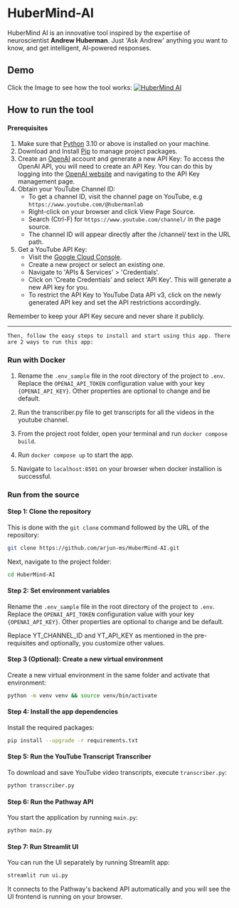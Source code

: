 # HuberMind-AI

HuberMind AI is an innovative tool inspired by the expertise of neuroscientist **Andrew Huberman**. Just 'Ask Andrew' anything you want to know, and get intelligent, AI-powered responses.

## Demo

Click the Image to see how the tool works:
[![HuberMind AI](https://github.com/arjun-ms/HuberMind-AI/assets/64315213/59eaa237-3568-4c71-a68d-46d603e9494c)](https://youtu.be/BILcnys0luY)

## How to run the tool
#### Prerequisites

1. Make sure that [Python](https://www.python.org/downloads/) 3.10 or above is installed on your machine.
2. Download and Install [Pip](https://pip.pypa.io/en/stable/installation/) to manage project packages.
3. Create an [OpenAI](https://openai.com/) account and generate a new API Key: To access the OpenAI API, you will need to create an API Key. You can do this by logging into the [OpenAI website](https://openai.com/product) and navigating to the API Key management page.
4. Obtain your YouTube Channel ID:
   - To get a channel ID, visit the channel page on YouTube,
   e.g `https://www.youtube.com/@hubermanlab`
    - Right-click on your browser and click View Page Source.
    - Search (Ctrl-F) for `https://www.youtube.com/channel/` in the page source.
    - The channel ID will appear directly after the /channel/ text in the URL path. 
5. Get a YouTube API Key:
   - Visit the [Google Cloud Console](https://console.cloud.google.com/).
   - Create a new project or select an existing one.
   - Navigate to 'APIs & Services' > 'Credentials'.
   - Click on ‘Create Credentials’ and select ‘API Key’. This will generate a new API key for you.
   - To restrict the API Key to YouTube Data API v3, click on the newly generated API key and set the API restrictions accordingly.

Remember to keep your API Key secure and never share it publicly.

---

```Then, follow the easy steps to install and start using this app. There are 2 ways to run this app:```

### Run with Docker

1. Rename the `.env_sample` file in the root directory of the project to `.env`. Replace the `OPENAI_API_TOKEN` configuration value with your key `{OPENAI_API_KEY}`. Other properties are optional to change and be default.

2. Run the transcriber.py file to get transcripts for all the videos in the youtube channel.

3. From the project root folder, open your terminal and run `docker compose build`.

4. Run `docker compose up` to start the app.

5. Navigate to `localhost:8501` on your browser when docker installion is successful.

### Run from the source

#### Step 1: Clone the repository

This is done with the `git clone` command followed by the URL of the repository:

```bash
git clone https://github.com/arjun-ms/HuberMind-AI.git
```

Next,  navigate to the project folder:

```bash
cd HuberMind-AI
```

#### Step 2: Set environment variables

Rename the `.env_sample` file in the root directory of the project to `.env`. Replace the `OPENAI_API_TOKEN` configuration value with your key `{OPENAI_API_KEY}`. Other properties are optional to change and be default.


Replace YT_CHANNEL_ID and YT_API_KEY as mentioned in the pre-requisites and optionally, you customize other values.

#### Step 3 (Optional): Create a new virtual environment

Create a new virtual environment in the same folder and activate that environment:

```bash
python -m venv venv && source venv/bin/activate
```

#### Step 4: Install the app dependencies

Install the required packages:

```bash
pip install --upgrade -r requirements.txt
```

#### Step 5: Run the YouTube Transcript Transcriber

To download and save YouTube video transcripts, execute `transcriber.py`:

```bash
python transcriber.py
```

#### Step 6: Run the Pathway API

You start the application by running `main.py`:

```bash
python main.py
```

#### Step 7: Run Streamlit UI

You can run the UI separately by running Streamlit app:
```bash
streamlit run ui.py
```
It connects to the Pathway's backend API automatically and you will see the UI frontend is running on your browser.
